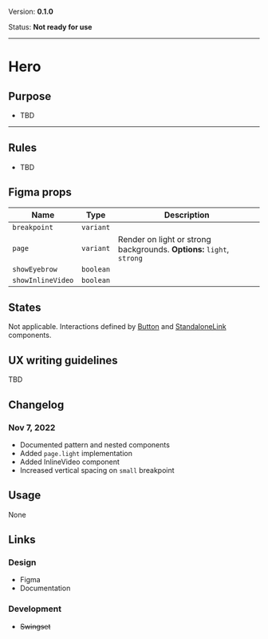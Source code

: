 Version: **0.1.0**

Status: **Not ready for use**



---

# Hero

## Purpose

* TBD



---

## Rules

* TBD

## Figma props

| Name | Type | Description |
|----|----|----|
| `breakpoint` | `variant` |    |
| `page` | `variant` | Render on light or strong backgrounds. **Options:** `light`, `strong` |
| `showEyebrow` | `boolean` |    |
| `showInlineVideo` | `boolean` |    |

## States

Not applicable. Interactions defined by [Button](https://hashicorp-wpl-documentation.vercel.app/components/button) and [StandaloneLink](https://hashicorp-wpl-documentation.vercel.app/components/standalone-link) components.

## UX writing guidelines

TBD

## Changelog

### Nov 7, 2022

* Documented pattern and nested components
* Added `page.light` implementation
* Added InlineVideo component
* Increased vertical spacing on `small` breakpoint

## Usage

None

## Links

### Design

* Figma
* Documentation

### Development

* ~~Swingset~~


